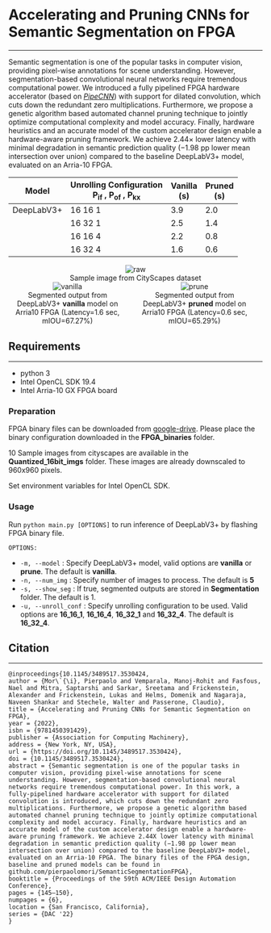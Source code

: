 # Accelerating and Pruning CNNs for Semantic Segmentation on FPGA

---

[//]: # (###This repo is a demo of DAC 2022 paper: )

Semantic segmentation is one of the popular tasks in computer vision, providing pixel-wise annotations for scene understanding.
However, segmentation-based convolutional neural networks require tremendous computational power. 
We introduced a fully pipelined FPGA hardware accelerator (based on <cite>[PipeCNN][1]</cite>) with support for dilated convolution, which cuts down the redundant zero multiplications. 
Furthermore, we propose a genetic algorithm based automated channel pruning technique to jointly optimize computational complexity and model accuracy. 
Finally, hardware heuristics and an accurate model of the custom accelerator design enable a hardware-aware pruning framework. 
We achieve 2.44× lower latency with minimal degradation in semantic prediction quality (−1.98 pp lower mean intersection over union) compared to the
baseline DeepLabV3+ model, evaluated on an Arria-10 FPGA. 




<div style="text-align: center;">

| Model      | Unrolling Configuration<br/> P<sub>if</sub> , P<sub>of</sub> , P<sub>kx</sub> | Vanilla<br/>(s) | Pruned<br/>(s) |
|------------|-------------------------------------------------------------------------------|-----------------|----------------|
| DeepLabV3+ | 16 16 1                                                                       | 3.9             | 2.0            |
|            | 16 32 1                                                                       | 2.5             | 1.4            |
|            | 16 16 4                                                                       | 2.2             | 0.8            |
|            | 16 32 4                                                                       | 1.6             | 0.6            |
</div>

<div style="text-align: center;">
    <img src="./img/new_input_raw.png" alt="raw">
    <figcaption>Sample image from CityScapes dataset</figcaption>
</div>




<div style="text-align: center;">

<div style = "display: flex; justify-content: center;">
  <div style="text-align: center;">
    <img style = "display: inline-block" src = "./img/new_seg_vanilla.png" alt="vanilla">
     <figcaption>Segmented output from DeepLabV3+ <b>vanilla</b> model on Arria10 FPGA (Latency=1.6 sec, mIOU=67.27%)</figcaption>
</div>
<div style="text-align: center;margin: 0 1rem;">
    <img style = "display: inline-block" src = "./img/new_seg_prune.png" alt="prune">
     <figcaption>Segmented output from DeepLabV3+ <b>pruned</b> model on Arria10 FPGA (Latency=0.6 sec, mIOU=65.29%)</figcaption>
</div>

</div>
</div>



## Requirements

---
 - python 3
 - Intel OpenCL SDK 19.4
 - Intel Arria-10 GX FPGA board

### Preparation

FPGA binary files can be downloaded from [google-drive](https://drive.google.com/drive/folders/10hMgnNJ86kHN9XwR_Kgh511m3JhoE9xo?usp=sharing).
Please place the binary configuration downloaded in the <b>FPGA_binaries</b> folder.

10 Sample images from cityscapes are available in the <b>Quantized_16bit_imgs</b> folder. These images are already downscaled to 960x960 pixels.

Set environment variables for Intel OpenCL SDK.

### Usage
Run `python main.py [OPTIONS]` to run inference of DeepLabV3+ by flashing FPGA binary file.

 `OPTIONS:`

 - `-m, --model` : Specify DeepLabV3+ model, valid options are <b>vanilla</b> or <b>prune</b>. The default is <b>vanilla</b>.
 - `-n, --num_img` : Specify number of images to process. The default is <b>5</b>
 - `-s, --show_seg` : If true, segmented outputs are stored in <b>Segmentation</b> folder. The default is 1.
 - `-u, --unroll_conf` : Specify unrolling configuration to be used. Valid options are <b>16_16_1</b>, <b>16_16_4</b>, <b>16_32_1</b> and <b>16_32_4</b>. The default is <b>16_32_4</b>.

[//]: # (##Citation)

## Citation
- - - 
```
@inproceedings{10.1145/3489517.3530424,
author = {Mor\`{\i}, Pierpaolo and Vemparala, Manoj-Rohit and Fasfous, Nael and Mitra, Saptarshi and Sarkar, Sreetama and Frickenstein, Alexander and Frickenstein, Lukas and Helms, Domenik and Nagaraja, Naveen Shankar and Stechele, Walter and Passerone, Claudio},
title = {Accelerating and Pruning CNNs for Semantic Segmentation on FPGA},
year = {2022},
isbn = {9781450391429},
publisher = {Association for Computing Machinery},
address = {New York, NY, USA},
url = {https://doi.org/10.1145/3489517.3530424},
doi = {10.1145/3489517.3530424},
abstract = {Semantic segmentation is one of the popular tasks in computer vision, providing pixel-wise annotations for scene understanding. However, segmentation-based convolutional neural networks require tremendous computational power. In this work, a fully-pipelined hardware accelerator with support for dilated convolution is introduced, which cuts down the redundant zero multiplications. Furthermore, we propose a genetic algorithm based automated channel pruning technique to jointly optimize computational complexity and model accuracy. Finally, hardware heuristics and an accurate model of the custom accelerator design enable a hardware-aware pruning framework. We achieve 2.44X lower latency with minimal degradation in semantic prediction quality (−1.98 pp lower mean intersection over union) compared to the baseline DeepLabV3+ model, evaluated on an Arria-10 FPGA. The binary files of the FPGA design, baseline and pruned models can be found in github.com/pierpaolomori/SemanticSegmentationFPGA},
booktitle = {Proceedings of the 59th ACM/IEEE Design Automation Conference},
pages = {145–150},
numpages = {6},
location = {San Francisco, California},
series = {DAC '22}
}
```
[1]: https://arxiv.org/abs/1611.02450

